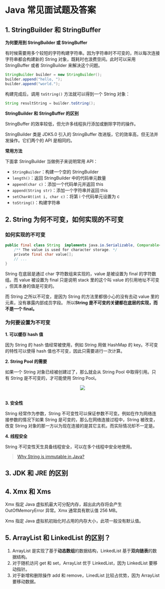 # Java 常见面试题及答案

## 1. StringBuilder 和 StringBuffer

**为何要用到 StringBuilder 或 StringBuffer**

有时候需要用多个较短的字符构建字符串。因为字符串时不可变的，所以每次连接字符串都会构建新的 String 对象，既耗时也浪费空间。此时可以采用 StringBuffer 或者 StringBuilder 来解决这个问题。

```java
StringBuilder builder = new StringBuilder();
builder.append("hello, ");
builder.append("world.");
```

构建完成后，调用 `toString()` 方法就可以得到一个 String 对象：

```java
String resultString = builder.toString();
```

**StringBuilder 和 StringBuffer 的区别**

StringBuffer 的效率较低，但允许多线程执行添加或删除字符的操作。

StringBuilder 类是 JDK5.0 引入的 StringBuffer 改进版，它的效率高，但无法并发操作。它们两个的 API 是相同的。

**常用方法**

下面拿 StringBuilder 当做例子来说明常用 API：

- `StringBuilder`：构建一个空的 StringBuilder
- `length()`：返回 StringBuilder 中的代码单元数量
- `append(char c)`：添加一个代码单元并返回 this
- `append(String str)`：添加一个字符串并返回 this
- `setCharAt(int i, char c)`：将第 i 个代码单元设置为 c
- `toString()`：构建字符串

## 2. String 为何不可变，如何实现的不可变

### 如何实现的不可变

```java
public final class String  implements java.io.Serializable, Comparable<string>, CharSequence {
    /** The value is used for character storage. */
    private final char value[];
    // ...
}
```

String 在底层是通过 char 字符数组来实现的，value 是被设置为 final 的字符数组。而 value 被设置为 final 只是说明 stack 里的这个叫 value 的引用地址不可变 ，但其本身的值是可变的。

而 String 之所以不可变，是因为 String 的方法里都很小心的没有去动 value 里的元素，没有暴露内部成员字段。 所以**String 是不可变的关键都在底层的实现，而不是一个 final。** 

### 为何要设置为不可变

**1. 可以缓存 hash 值** 

因为 String 的 hash 值经常被使用，例如 String 用做 HashMap 的 key。不可变的特性可以使得 hash 值也不可变，因此只需要进行一次计算。

**2. String Pool 的需要** 

如果一个 String 对象已经被创建过了，那么就会从 String Pool 中取得引用。只有 String 是不可变的，才可能使用 String Pool。

<div align="center"> <img src="D:/interview/pics/f76067a5-7d5f-4135-9549-8199c77d8f1c.jpg" width=""/> </div><br>

**3. 安全性** 

String 经常作为参数，String 不可变性可以保证参数不可变。例如在作为网络连接参数的情况下如果 String 是可变的，那么在网络连接过程中，String 被改变，改变 String 对象的那一方以为现在连接的是其它主机，而实际情况却不一定是。

**4. 线程安全** 

String 不可变性天生具备线程安全，可以在多个线程中安全地使用。

> [Why String is immutable in Java?](https://www.programcreek.com/2013/04/why-string-is-immutable-in-java/)

## 3. JDK 和 JRE 的区别

## 4. Xmx 和 Xms

Xmx 指定 Java 虚拟机最大可分配内存，超出此内存将会产生 OutOfMemoryError 异常。Xmx 通常具有默认值 256 MB。 

Xms 指定 Java 虚拟机初始化时占用的内存大小，此项一般没有默认值。

## 5. ArrayList 和 LinkedList 的区别？

1. ArrayList 是实现了基于**动态数组**的数据结构，LinkedList 基于**双向链表**的数据结构。    
2. 对于随机访问 get 和 set，ArrayList 优于 LinkedList，因为 LinkedList 要移动指针。    
3. 对于新增和删除操作 add 和 remove，LinedList 比较占优势，因为 ArrayList 要移动数据。

